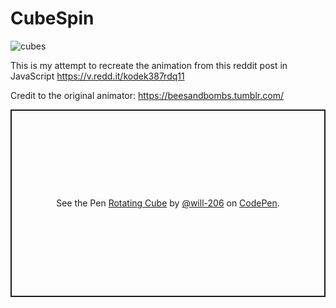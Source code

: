 # CubeSpin
![cubes](https://user-images.githubusercontent.com/20939293/236776005-cdc9dce7-a564-44cf-a689-e421a60f3185.gif)


This is my attempt to recreate the animation from this reddit post in JavaScript
https://v.redd.it/kodek387rdq11

Credit to the original animator: https://beesandbombs.tumblr.com/

<p class="codepen" data-height="300" data-default-tab="html,result" data-slug-hash="bGmaQJa" data-user="will-206" style="height: 300px; box-sizing: border-box; display: flex; align-items: center; justify-content: center; border: 2px solid; margin: 1em 0; padding: 1em;">
  <span>See the Pen <a href="https://codepen.io/will-206/pen/bGmaQJa">
  Rotating Cube</a> by <a href="https://codepen.io/will-206">@will-206</a>
  on <a href="https://codepen.io">CodePen</a>.</span>
</p>
<script async src="https://cpwebassets.codepen.io/assets/embed/ei.js"></script>
